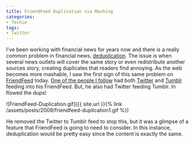 ```yaml
---
title: FriendFeed Duplication via Mashing
categories:
- Techie
tags:
- Twitter
---
```


I've been working with financial news for years now and there is a really common problem in financial news, [deduplication](http://en.wikipedia.org/wiki/Deduplication). The issue is when several news outlets will cover the same story or even redistribute another sources story, creating duplicates that readers find annoying. As the web becomes more mashable, I saw the first sign of this same problem on [FriendFeed](http://friendfeed.com/) today.
[One of the people I follow](http://friendfeed.com/loupaglia) had both [Twitter](http://twitter.com/loupaglia) and [Tumblr](http://loupaglia.tumblr.com/) feeding into his FriendFeed. But, he also had Twitter feeding Tumblr. In flowed the dups!

![FriendFeed-Duplication.gif]({{ site.url }}{% link /assets/posts/2008/friendfeed-duplication1.gif %})

He removed the Twitter to Tumblr feed to stop this, but it was a glimpse of a feature that FriendFeed is going to need to consider. In this instance, deduplication would be pretty easy since the content is exactly the same.
